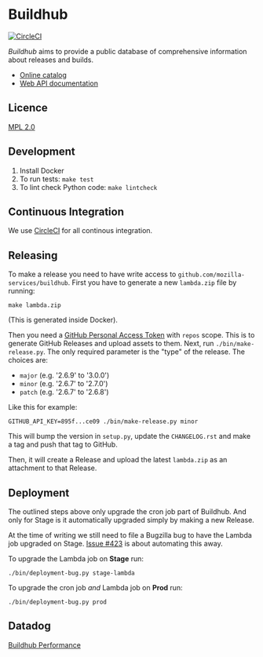 # Buildhub

[![CircleCI](https://circleci.com/gh/mozilla-services/buildhub.svg?style=svg)](https://circleci.com/gh/mozilla-services/buildhub)

_Buildhub_ aims to provide a public database of comprehensive information about releases and builds.

* [Online catalog](https://mozilla-services.github.io/buildhub/)
* [Web API documentation](https://buildhub.readthedocs.io)

## Licence

[MPL 2.0](http://www.mozilla.org/MPL/2.0/)

## Development

1.  Install Docker
2.  To run tests: `make test`
3.  To lint check Python code: `make lintcheck`

## Continuous Integration

We use [CircleCI](https://circleci.com/gh/mozilla-services/buildhub)
for all continous integration.

## Releasing

To make a release you need to have write access to
`github.com/mozilla-services/buildhub`. First you have to generate a
new `lambda.zip` file by running:

    make lambda.zip

(This is generated inside Docker).

Then you need a [GitHub Personal Access Token](https://github.com/settings/tokens)
with `repos` scope. This is to generate GitHub Releases and upload assets
to them. Next, run `./bin/make-release.py`. The only required parameter
is the "type" of the release. The choices are:

* `major` (e.g. '2.6.9' to '3.0.0')
* `minor` (e.g. '2.6.7' to '2.7.0')
* `patch` (e.g. '2.6.7' to '2.6.8')

Like this for example:

    GITHUB_API_KEY=895f...ce09 ./bin/make-release.py minor

This will bump the version in `setup.py`, update the `CHANGELOG.rst` and
make a tag and push that tag to GitHub.

Then, it will create a Release and upload the latest `lambda.zip` as an
attachment to that Release.

## Deployment

The outlined steps above only upgrade the cron job part of Buildhub.
And only for Stage is it automatically upgraded simply by making a new
Release.

At the time of writing we still need to file a Bugzilla bug to have
the Lambda job upgraded on Stage. [Issue #423](https://github.com/mozilla-services/buildhub/issues/423)
is about automating this away.

To upgrade the Lambda job on **Stage** run:

    ./bin/deployment-bug.py stage-lambda

To upgrade the cron job _and_ Lambda job on **Prod** run:

    ./bin/deployment-bug.py prod

## Datadog

[Buildhub Performance](https://app.datadoghq.com/dash/794559/buildhub-performance)
